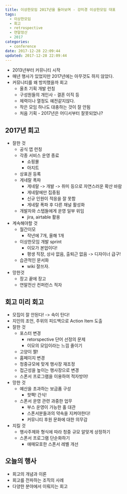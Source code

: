 ```yaml
---
title: 이상한모임 2017년을 돌아보며 - 강미경 이상한모임 대표
tags:
  - 이상한모임
  - 회고
  - retrospective
  - 연말정산
  - 2017
categories:
  - conference
date: 2017-12-28 22:09:44
updated: 2017-12-28 22:09:44
---
```


* 2013년부터 커뮤니티 시작
* 매년 행사가 있었지만 2017년에는 아무것도 하지 않았다.
* 커뮤니티를 왜 방치했을까 회고
    * 올초 기획 개발 런칭
    * 구성원들의 개인사 - 결혼 이직 등
    * 체력이나 열정도 예전같지않다.
    * 작은 모임 하나도 대충하는 것이 잘 안됨
    * 처음 기획 - 2017년은 어디서부터 잘못되었나?

## 2017년 회고
* 잘한 것
    * 공식 앱 런칭
    * 각종 서비스 운영 종료
        * 쇼핑몰
        * 아지트
    * 상표권 등록
    * 게네랄 폭파
        * 게네랄 -> 개발 -> 취미 등으로 자연스러운 확산 바람
        * 게네랄에만 집중됨
        * 신규 인원이 적응을 잘 못함
        * 게네랄 폭파 후 다른 채널 활성화
    * 개발자와 스텝들에게 운영 일부 위임
        * jira, airtable 활용
* 계속해야할 것
    * 월간이모
        * 작년에 7개, 올해 1개
    * 이상한모임 개발 sprint
        * 이모가 본업이다!
        * 평생 직장, 상사 없음, 출퇴근 없음 -> 디자이너 급구!
    * 습관적인 문서화
        * wiki 잘쓰자.
* 망한것
    * 장고 끝에 장고
    * 연말전산 컨퍼런스 적자

## 회고 미리 회고
* 모집이 잘 안된다! -> 속이 탄다!
* 지인의 조언, 주위의 피드백으로 Action Item 도출
* 잘한 것
    * 포스터 변경
        * retorspective 단어 선정의 문제
        * 이모의 모임이라는 느낌 줄이기
    * 고양이 짤!
    * 홈페이지 변경
    * 청중규모에 맞게 행사장 재조정
    * 접근성을 높이는 행사장으로 변경
    * 스폰서 프로그램을 이용하여 적자방어!
* 망한 것
    * 예산을 초과하는 보금품 구성
        * 핫팩! 간식!
    * 스폰서 운영 관련 과중한 업무
        * 부스 운영이 가능한 홀 대관
        * 스폰서분들과의 약속을 지켜야한다!
        * 커뮤니티 후원 문화에 대한 의무감
* 지킬 것
    * 행사주제와 형식에 따라 청중 규모 알맞게 상정하기
    * 스폰서 프로그램 단순화하기
        * 애매모호한 스폰서 레벨 개선

## 오늘의 행사
* 회고의 개념과 이론
* 회고를 전파하는 조직의 사례
* 다양한 분야에서 이뤄지는 회고


